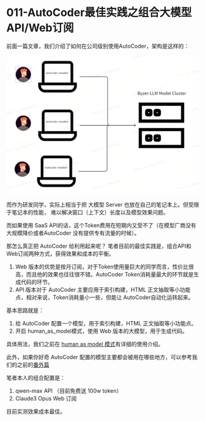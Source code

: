 # 011-AutoCoder最佳实践之组合大模型API/Web订阅

前面一篇文章，我们介绍了如何在公司级别使用AutoCoder，架构是这样的：

![](../images/client-server.png)


而作为研发同学，实际上相当于把 大模型 Server 也放在自己的笔记本上。但受限于笔记本的性能，
难以解决窗口（上下文）长度以及模型效果问题。

而如果使用 SaaS API的话，这个Token费用在短期内又受不了（在模型厂商没有大规模降价或者AutoCoder 没有提供专有流量的时候）。

那怎么真正把 AutoCoder 给利用起来呢？
笔者目前的最佳实践是，组合API和Web订阅两种方式，获得效果和成本的平衡。


1. Web 版本的优势是按月订阅，对于Token使用量巨大的同学而言，性价比很高，而且他的效果也往往很不错。AutoCoder Token消耗量最大的环节就是生成代码的环节。
2. API 版本对于 AutoCoder 主要应用于索引构建，HTML 正文抽取等小功能点，相对来说，Token消耗量小一些，但能让 AutoCoder自动化运转起来。

基本思路就是：

1. 给 AutoCoder 配置一个模型，用于索引构建，HTML 正文抽取等小功能点。
2. 开启 human_as_model模式，使用 Web 版本的大模型，用于生成代码。

具体用法，我们之前在 [human as model 模式](./003-%20AutoCoder%20使用Web版大模型，性感的Human%20As%20Model%20模式.md)有详细的使用介绍。

此外，如果你好奇 AutoCoder 配置的模型主要都会被用在哪些地方，可以参考我们的之前的[番外篇](./007-%E7%95%AA%E5%A4%96%E7%AF%87%20AutoCoder%E9%87%8C%E9%85%8D%E7%BD%AE%E7%9A%84model%E7%A9%B6%E7%AB%9F%E7%94%A8%E6%9D%A5%E5%B9%B2%E5%98%9B.md)

笔者本人的组合配置是：

1. qwen-max API （目前免费送 100w token）
2. Claude3 Opus Web 订阅

目前实测效果成本最佳。



